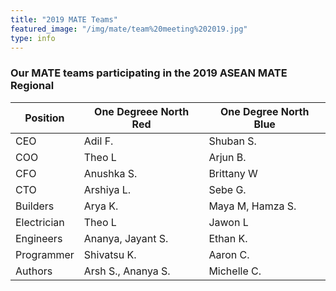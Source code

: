 ```yaml
---
title: "2019 MATE Teams"
featured_image: "/img/mate/team%20meeting%202019.jpg"
type: info
---
```


### Our MATE teams participating in the 2019 ASEAN MATE Regional

Position | One Degreee North Red | One Degree North Blue |
| ----- | ----- | ----- |
| CEO | Adil&nbsp;F. | Shuban&nbsp;S. |
| COO | Theo&nbsp;L | Arjun&nbsp;B. |
| CFO | Anushka&nbsp;S. | Brittany&nbsp;W |
| CTO | Arshiya&nbsp;L. | Sebe&nbsp;G. |
| Builders | Arya&nbsp;K. | Maya&nbsp;M, Hamza&nbsp;S. |
| Electrician | Theo&nbsp;L | Jawon&nbsp;L |
| Engineers | Ananya, Jayant&nbsp;S. | Ethan&nbsp;K. |
| Programmer | Shivatsu&nbsp;K. | Aaron&nbsp;C. |
| Authors | Arsh&nbsp;S., Ananya&nbsp;S. | Michelle&nbsp;C.